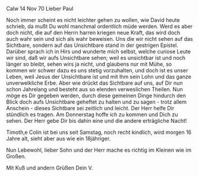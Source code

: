  Calw 14 Nov 70
Lieber Paul

Noch immer scheint es nicht leichter gehen zu wollen, wie David heute schrieb, da mußt Du wohl manchmal ordentlich müde werden. Werd es aber doch nicht, die auf den Herrn harren kriegen neue Kraft, das wird doch auch wahr sein und sich als wahr beweisen. Uns die wir nicht sehen auf das Sichtbare, sondern auf das Unsichtbare stand in der gestrigen Epistel. Darüber sprach ich in Hirs und wunderte mich selbst, welche curiose Leute wir sind, daß wir aufs Unsichtbare sehen; weil es unsichtbar ist und noch länger so bleibt, sehen wirs ja nicht, und glaubens nur mit Mühe, so kommen wir schwer dazu es uns stetig vorzuhalten, und doch ist es unser Leben, weil Jesus der Unsichtbare ist und mit Ihm sein Lohn und das ganze unverwelkliche Erbe. Aber wie drückt das Sichtbare auf uns, auf Dir nun schon Jahrelang und besteht aus so elenden verweslichen Theilen. Nun möge es Dir gegeben werden, durch diese gemeinen Dinge hindurch den Blick doch aufs Unsichtbare geheftet zu halten und zu sagen - trotz allem Anschein - dieses Sichtbare sei zeitlich und leicht. Der Herr helfe Dir stündlich es tragen. Am Donnerstag hoffe ich zu kommen und Dich zu sehen. Der Herr gebe Dir bis dahin eine und die andere erträgliche Nacht!

Timoth‚e Colin ist bei uns seit Samstag, noch recht kindlich, wird morgen 16 Jahre alt, sieht aber aus wie ein 18jähriger.

Nun Lebewohl, lieber Sohn und der Herr mache es richtig im Kleinen wie im Großen.

Mit Kuß und andern Grüßen
 Dein V.
